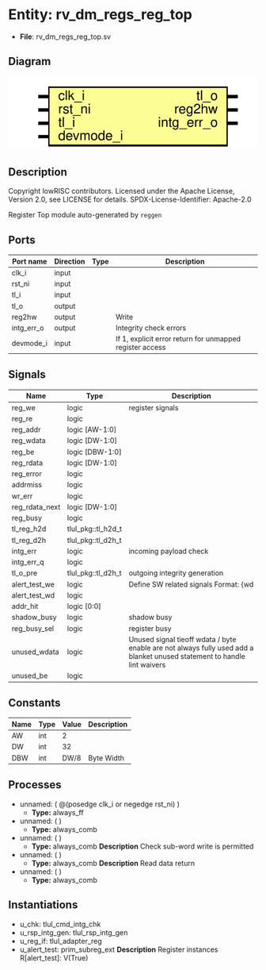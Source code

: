 # Entity: rv_dm_regs_reg_top

- **File**: rv_dm_regs_reg_top.sv
## Diagram

![Diagram](rv_dm_regs_reg_top.svg "Diagram")
## Description

 Copyright lowRISC contributors.
 Licensed under the Apache License, Version 2.0, see LICENSE for details.
 SPDX-License-Identifier: Apache-2.0

 Register Top module auto-generated by `reggen`

## Ports

| Port name  | Direction | Type | Description                                              |
| ---------- | --------- | ---- | -------------------------------------------------------- |
| clk_i      | input     |      |                                                          |
| rst_ni     | input     |      |                                                          |
| tl_i       | input     |      |                                                          |
| tl_o       | output    |      |                                                          |
| reg2hw     | output    |      | Write                                                    |
| intg_err_o | output    |      |  Integrity check errors                                  |
| devmode_i  | input     |      | If 1, explicit error return for unmapped register access |
## Signals

| Name           | Type               | Description                                                                                                                  |
| -------------- | ------------------ | ---------------------------------------------------------------------------------------------------------------------------- |
| reg_we         | logic              |  register signals                                                                                                            |
| reg_re         | logic              |                                                                                                                              |
| reg_addr       | logic [AW-1:0]     |                                                                                                                              |
| reg_wdata      | logic [DW-1:0]     |                                                                                                                              |
| reg_be         | logic [DBW-1:0]    |                                                                                                                              |
| reg_rdata      | logic [DW-1:0]     |                                                                                                                              |
| reg_error      | logic              |                                                                                                                              |
| addrmiss       | logic              |                                                                                                                              |
| wr_err         | logic              |                                                                                                                              |
| reg_rdata_next | logic [DW-1:0]     |                                                                                                                              |
| reg_busy       | logic              |                                                                                                                              |
| tl_reg_h2d     | tlul_pkg::tl_h2d_t |                                                                                                                              |
| tl_reg_d2h     | tlul_pkg::tl_d2h_t |                                                                                                                              |
| intg_err       | logic              |  incoming payload check                                                                                                      |
| intg_err_q     | logic              |                                                                                                                              |
| tl_o_pre       | tlul_pkg::tl_d2h_t |  outgoing integrity generation                                                                                               |
| alert_test_we  | logic              |  Define SW related signals  Format: <reg>_<field>_{wd|we|qs}         or <reg>_{wd|we|qs} if field == 1 or 0                  |
| alert_test_wd  | logic              |                                                                                                                              |
| addr_hit       | logic [0:0]        |                                                                                                                              |
| shadow_busy    | logic              |  shadow busy                                                                                                                 |
| reg_busy_sel   | logic              |  register busy                                                                                                               |
| unused_wdata   | logic              |  Unused signal tieoff  wdata / byte enable are not always fully used  add a blanket unused statement to handle lint waivers  |
| unused_be      | logic              |                                                                                                                              |
## Constants

| Name | Type | Value | Description |
| ---- | ---- | ----- | ----------- |
| AW   | int  | 2     |             |
| DW   | int  | 32    |             |
| DBW  | int  | DW/8  | Byte Width  |
## Processes
- unnamed: ( @(posedge clk_i or negedge rst_ni) )
  - **Type:** always_ff
- unnamed: (  )
  - **Type:** always_comb
- unnamed: (  )
  - **Type:** always_comb
**Description**
 Check sub-word write is permitted 
- unnamed: (  )
  - **Type:** always_comb
**Description**
 Read data return 
- unnamed: (  )
  - **Type:** always_comb
## Instantiations

- u_chk: tlul_cmd_intg_chk
- u_rsp_intg_gen: tlul_rsp_intg_gen
- u_reg_if: tlul_adapter_reg
- u_alert_test: prim_subreg_ext
**Description**
 Register instances
 R[alert_test]: V(True)

